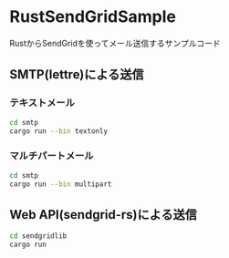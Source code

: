 # RustSendGridSample
RustからSendGridを使ってメール送信するサンプルコード

## SMTP(lettre)による送信
### テキストメール

```sh
cd smtp
cargo run --bin textonly
```

### マルチパートメール

```sh
cd smtp
cargo run --bin multipart
```

## Web API(sendgrid-rs)による送信

```sh
cd sendgridlib
cargo run
```
